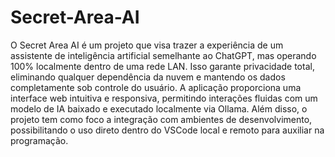 # Secret-Area-AI
O Secret Area AI é um projeto que visa trazer a experiência de um assistente de inteligência artificial semelhante ao ChatGPT, mas operando 100% localmente dentro de uma rede LAN. Isso garante privacidade total, eliminando qualquer dependência da nuvem e mantendo os dados completamente sob controle do usuário.  A aplicação proporciona uma interface web intuitiva e responsiva, permitindo interações fluidas com um modelo de IA baixado e executado localmente via Ollama. Além disso, o projeto tem como foco a integração com ambientes de desenvolvimento, possibilitando o uso direto dentro do VSCode local e remoto para auxiliar na programação.
